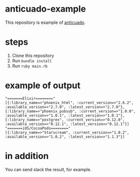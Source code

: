 # anticuado-example

This repository is example of [anticuado](https://github.com/KazuCocoa/anticuado).

# steps
1. Clone this repository
2. Run `bundle install`
3. Run `ruby main.rb`

# example of output

```
"=======Elixir========"
[{:library_name=>"phoenix_html", :current_version=>"2.6.2", :available_version=>"2.7.0", :latest_version=>"2.7.0"}, {:library_name=>"phoenix_pubsub", :current_version=>"1.0.0", :available_version=>"1.0.1", :latest_version=>"1.0.1"}, {:library_name=>"postgrex", :current_version=>"0.12.0", :available_version=>"0.12.1", :latest_version=>"0.12.1"}]
"=======iOS/CocoaPods========"
[{:library_name=>"Starscream", :current_version=>"1.0.2", :available_version=>"1.0.2", :latest_version=>"1.1.3"}]
```

# in addition
You can send slack the result, for example.
